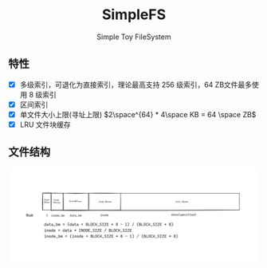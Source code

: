 <h1 align="center"> SimpleFS </h1>
<p align="center"> Simple Toy FileSystem </p>

## 特性

- [x] 多级索引，可退化为直接索引，理论最高支持 256 级索引，64 ZB文件最多使用 8 级索引
- [x] 区间索引
- [x] 单文件大小上限(寻址上限) $2\space^{64} * 4\space KB = 64 \space ZB$
- [x] LRU 文件块缓存

## 文件结构

![layout](imgs/layout.png)

